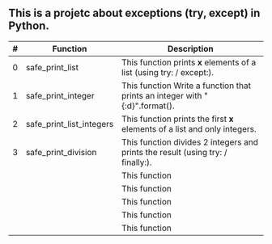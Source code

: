 ## This is a projetc about exceptions (try, except) in Python.

| # | Function | Description |
| - | ------ | ------ |
| 0 | safe_print_list | This function prints **x** elements of a list (using try: / except:). |
| 1 | safe_print_integer | This function Write a function that prints an integer with "{:d}".format(). |
| 2 | safe_print_list_integers | This function prints the first **x** elements of a list and only integers. |
| 3 | safe_print_division | This function divides 2 integers and prints the result (using try: / finally:). |
|  |  | This function  |
|  |  | This function  |
|  |  | This function  |
|  |  | This function  |
|  |  | This function  |
